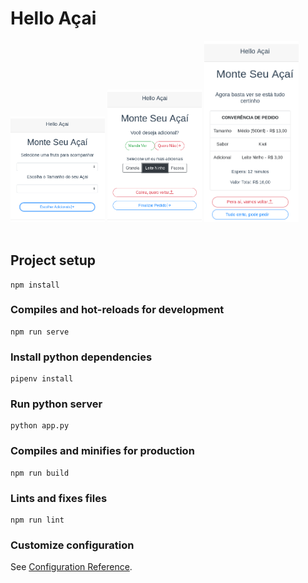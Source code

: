 # Hello Açai

<div>
    <img style="width:30%;" src="src/assets/hello_acai_main.png"/>
    <img style="width:30%;" src="src/assets/hello_acai_adicional.png"/>
    <img style="width:30%;" src="src/assets/hello_acai_recibo.png"/>
</div>

<br>

## Project setup
```
npm install
```

### Compiles and hot-reloads for development
```
npm run serve
```

### Install python dependencies
```
pipenv install
```

### Run python server
```
python app.py
```

### Compiles and minifies for production
```
npm run build
```

### Lints and fixes files
```
npm run lint
```

### Customize configuration
See [Configuration Reference](https://cli.vuejs.org/config/).
